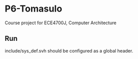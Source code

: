 
# P6-Tomasulo

Course project for ECE4700J, Computer Architecture


## Run

include/sys_def.svh should be configured as a global header.

